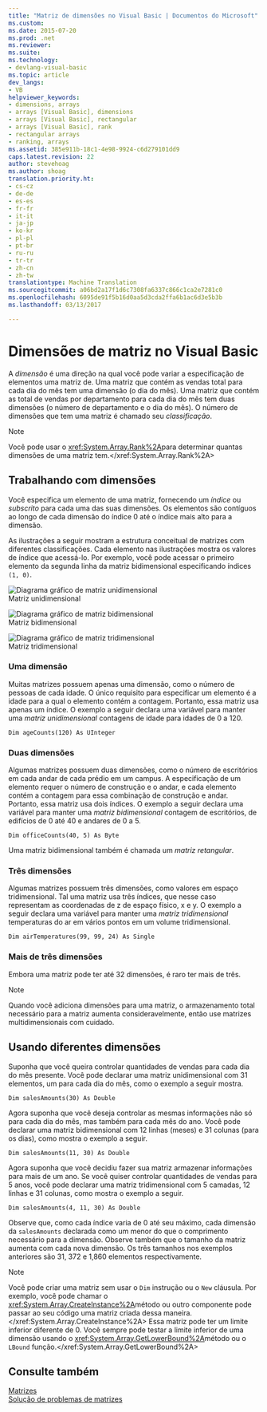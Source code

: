 ```yaml
---
title: "Matriz de dimensões no Visual Basic | Documentos do Microsoft"
ms.custom: 
ms.date: 2015-07-20
ms.prod: .net
ms.reviewer: 
ms.suite: 
ms.technology:
- devlang-visual-basic
ms.topic: article
dev_langs:
- VB
helpviewer_keywords:
- dimensions, arrays
- arrays [Visual Basic], dimensions
- arrays [Visual Basic], rectangular
- arrays [Visual Basic], rank
- rectangular arrays
- ranking, arrays
ms.assetid: 385e911b-18c1-4e98-9924-c6d279101dd9
caps.latest.revision: 22
author: stevehoag
ms.author: shoag
translation.priority.ht:
- cs-cz
- de-de
- es-es
- fr-fr
- it-it
- ja-jp
- ko-kr
- pl-pl
- pt-br
- ru-ru
- tr-tr
- zh-cn
- zh-tw
translationtype: Machine Translation
ms.sourcegitcommit: a06bd2a17f1d6c7308fa6337c866c1ca2e7281c0
ms.openlocfilehash: 6095de91f5b16d0aa5d3cda2ffa6b1ac6d3e5b3b
ms.lasthandoff: 03/13/2017

---
```

# <a name="array-dimensions-in-visual-basic"></a>Dimensões de matriz no Visual Basic
A *dimensão* é uma direção na qual você pode variar a especificação de elementos uma matriz de. Uma matriz que contém as vendas total para cada dia do mês tem uma dimensão (o dia do mês). Uma matriz que contém as total de vendas por departamento para cada dia do mês tem duas dimensões (o número de departamento e o dia do mês). O número de dimensões que tem uma matriz é chamado seu *classificação*.  
  
> [!NOTE]
>  Você pode usar o <xref:System.Array.Rank%2A>para determinar quantas dimensões de uma matriz tem.</xref:System.Array.Rank%2A>  
  
## <a name="working-with-dimensions"></a>Trabalhando com dimensões  
 Você especifica um elemento de uma matriz, fornecendo um *índice* ou *subscrito* para cada uma das suas dimensões. Os elementos são contíguos ao longo de cada dimensão do índice 0 até o índice mais alto para a dimensão.  
  
 As ilustrações a seguir mostram a estrutura conceitual de matrizes com diferentes classificações. Cada elemento nas ilustrações mostra os valores de índice que acessá-lo. Por exemplo, você pode acessar o primeiro elemento da segunda linha da matriz bidimensional especificando índices `(1, 0)`.  
  
 ![Diagrama gráfico de matriz unidimensional](../../../../visual-basic/programming-guide/language-features/arrays/media/arrayexdimone.gif "ArrayExDimOne")  
Matriz unidimensional  
  
 ![Diagrama gráfico de matriz bidimensional](../../../../visual-basic/programming-guide/language-features/arrays/media/arrayexdimtwo.gif "ArrayExDimTwo")  
Matriz bidimensional  
  
 ![Diagrama gráfico de matriz tridimensional](../../../../visual-basic/programming-guide/language-features/arrays/media/arrayexdimthree.gif "ArrayExDimThree")  
Matriz tridimensional  
  
### <a name="one-dimension"></a>Uma dimensão  
 Muitas matrizes possuem apenas uma dimensão, como o número de pessoas de cada idade. O único requisito para especificar um elemento é a idade para a qual o elemento contém a contagem. Portanto, essa matriz usa apenas um índice. O exemplo a seguir declara uma variável para manter uma *matriz unidimensional* contagens de idade para idades de 0 a 120.  
  
```  
Dim ageCounts(120) As UInteger  
```  
  
### <a name="two-dimensions"></a>Duas dimensões  
 Algumas matrizes possuem duas dimensões, como o número de escritórios em cada andar de cada prédio em um campus. A especificação de um elemento requer o número de construção e o andar, e cada elemento contém a contagem para essa combinação de construção e andar. Portanto, essa matriz usa dois índices. O exemplo a seguir declara uma variável para manter uma *matriz bidimensional* contagem de escritórios, de edifícios de 0 até 40 e andares de 0 a 5.  
  
```  
Dim officeCounts(40, 5) As Byte  
```  
  
 Uma matriz bidimensional também é chamada um *matriz retangular*.  
  
### <a name="three-dimensions"></a>Três dimensões  
 Algumas matrizes possuem três dimensões, como valores em espaço tridimensional. Tal uma matriz usa três índices, que nesse caso representam as coordenadas de z de espaço físico, x e y. O exemplo a seguir declara uma variável para manter uma *matriz tridimensional* temperaturas do ar em vários pontos em um volume tridimensional.  
  
```  
Dim airTemperatures(99, 99, 24) As Single  
```  
  
### <a name="more-than-three-dimensions"></a>Mais de três dimensões  
 Embora uma matriz pode ter até 32 dimensões, é raro ter mais de três.  
  
> [!NOTE]
>  Quando você adiciona dimensões para uma matriz, o armazenamento total necessário para a matriz aumenta consideravelmente, então use matrizes multidimensionais com cuidado.  
  
## <a name="using-different-dimensions"></a>Usando diferentes dimensões  
 Suponha que você queira controlar quantidades de vendas para cada dia do mês presente. Você pode declarar uma matriz unidimensional com 31 elementos, um para cada dia do mês, como o exemplo a seguir mostra.  
  
```  
Dim salesAmounts(30) As Double  
```  
  
 Agora suponha que você deseja controlar as mesmas informações não só para cada dia do mês, mas também para cada mês do ano. Você pode declarar uma matriz bidimensional com 12 linhas (meses) e 31 colunas (para os dias), como mostra o exemplo a seguir.  
  
```  
Dim salesAmounts(11, 30) As Double  
```  
  
 Agora suponha que você decidiu fazer sua matriz armazenar informações para mais de um ano. Se você quiser controlar quantidades de vendas para 5 anos, você pode declarar uma matriz tridimensional com 5 camadas, 12 linhas e 31 colunas, como mostra o exemplo a seguir.  
  
```  
Dim salesAmounts(4, 11, 30) As Double  
```  
  
 Observe que, como cada índice varia de 0 até seu máximo, cada dimensão da `salesAmounts` declarada como um menor do que o comprimento necessário para a dimensão. Observe também que o tamanho da matriz aumenta com cada nova dimensão. Os três tamanhos nos exemplos anteriores são 31, 372 e 1,860 elementos respectivamente.  
  
> [!NOTE]
>  Você pode criar uma matriz sem usar o `Dim` instrução ou o `New` cláusula. Por exemplo, você pode chamar o <xref:System.Array.CreateInstance%2A>método ou outro componente pode passar ao seu código uma matriz criada dessa maneira.</xref:System.Array.CreateInstance%2A> Essa matriz pode ter um limite inferior diferente de 0. Você sempre pode testar a limite inferior de uma dimensão usando o <xref:System.Array.GetLowerBound%2A>método ou o `LBound` função.</xref:System.Array.GetLowerBound%2A>  
  
## <a name="see-also"></a>Consulte também  
 [Matrizes](../../../../visual-basic/programming-guide/language-features/arrays/index.md)   
 [Solução de problemas de matrizes](../../../../visual-basic/programming-guide/language-features/arrays/troubleshooting-arrays.md)
